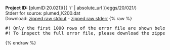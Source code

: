 **Project ID:** [plumID:20.021]({{ '/' | absolute_url }}eggs/20/021/)  
Stderr for source:  plumed_K200.dat   
Download: [zipped raw stdout](plumed_K200.dat.plumed_master.stdout.txt.zip) - [zipped raw stderr](plumed_K200.dat.plumed_master.stderr.txt.zip) 
{% raw %}
<pre>
#! Only the first 1000 rows of the error file are shown below
#! To inspect the full error file, please download the zipped raw stderr file above
</pre>
{% endraw %}
